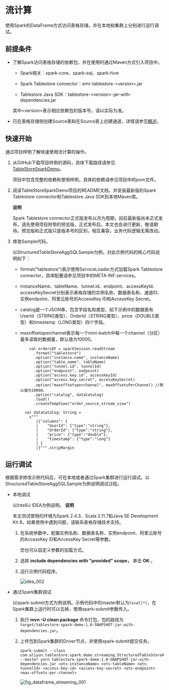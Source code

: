 流计算 
========================

使用Spark的DataFrame方式访问表格存储，并在本地和集群上分别进行运行调试。

前提条件 
-------------------------

* 了解Spark访问表格存储的依赖包，并在使用时通过Maven方式引入项目中。

  * Spark相关：spark-core、spark-sql、spark-hive

    
  
  * Spark Tablestore connector：emr-tablestore-\<version\>.jar

    
  
  * Tablestore Java SDK：tablestore-\<version\>-jar-with-dependencies.jar

    
  

  

  其中\<version\>表示相应依赖包的版本号，请以实际为准。
  

* 已在表格存储侧创建Source表和在Source表上创建通道，详情请参见[概述](/intl.zh-CN/快速入门/概述.md)。

  






快速开始 
-------------------------

通过项目样例了解快速使用流计算的操作。

1. 从GitHub下载项目样例的源码，具体下载路径请参见[TableStoreSparkDemo](https://github.com/aliyun/tablestore-examples/tree/master/feature/TableStoreSparkDemo)。

   项目中包含完整的依赖和使用样例，具体的依赖请参见项目中的pom文件。
   

2. 阅读TableStoreSparkDemo项目的README文档，并安装最新版的Spark Tablestore connector和Tablestore Java SDK到本地Maven库。

   **说明**

   Spark Tablestore connector正式版发布以月为周期，目前最新版尚未正式发布，请先使用项目附带的预览版，正式发布后，本文也会进行更新，敬请期待。预览版和正式版只是版本号的区别，相互兼容，业务代码逻辑无需改动。
   

3. 修改Sample代码。

   以StructuredTableStoreAggSQLSample为例，对此示例代码的核心代码说明如下：
   * format("tablestore")表示使用ServiceLoader方式加载Spark Tablestore connector，具体配置请参见项目中的META-INF.services。

     
   
   * instanceName、tableName、tunnel.id、endpoint、accessKeyId、accessKeySecret分别表示表格存储的实例名称、数据表名称、通道ID、实例endpoint、阿里云账号的AccessKey ID和AccessKey Secret。

     
   
   * catalog是一个JSON串，包含字段名和类型，如下示例中的数据表有UserId（STRING类型）、OrderId（STRING类型）、price（DOUBLE类型）和timestamp（LONG类型）四个字段。

     
   
   * maxoffsetsperchannel表示每一个mini-batch中每一个channel（分区）最多读取的数据量，默认值为10000。

             val ordersDF = sparkSession.readStream
               .format("tablestore")
               .option("instance.name", instanceName)
               .option("table.name", tableName)
               .option("tunnel.id", tunnelId)
               .option("endpoint", endpoint)
               .option("access.key.id", accessKeyId)
               .option("access.key.secret", accessKeySecret)
               .option("maxoffsetsperchannel", maxOffsetsPerChannel) //默认值为10000。
               .option("catalog", dataCatalog)
               .load()
               .createTempView("order_source_stream_view")
         
           val dataCatalog: String =
             s"""
                |{"columns": {
                |    "UserId": {"type":"string"},
                |    "OrderId": {"type":"string"},
                |    "price": {"type":"double"},
                |    "timestamp": {"type":"long"}
                | }
                |}""".stripMargin

     
   

   






运行调试 
-------------------------

根据需求修改示例代码后，可在本地或者通过Spark集群进行运行调试。以StructuredTableStoreAggSQLSample为例说明调试过程。

* 本地调试

  以IntelliJ IDEA为例说明。
  **说明**

  本文测试使用的环境为Spark 2.4.3、Scala 2.11.7和Java SE Development Kit 8，如果使用中遇到问题，请联系表格存储技术支持。
  1. 在系统参数中，配置实例名称、数据表名称、实例endpoint、阿里云账号的AccessKey ID和AccessKey Secret等参数。

     您也可以自定义参数的加载方式。
     
  
  2. 选择 **include dependencies with "provided" scope，** 单击 **OK** 。

     
  
  3. 运行示例代码程序。

     ![idea_002](https://static-aliyun-doc.oss-accelerate.aliyuncs.com/assets/img/zh-CN/1168269951/p163831.png)
     
  

  

* 通过Spark集群调试

  以spark-submit方式为例说明。示例代码中的master默认为`local[*]`，在Spark集群上运行时可以去掉，使用spark-submit参数传入。
  1. 执行 **mvn -U clean package** 命令打包，包的路径为`target/tablestore-spark-demo-1.0-SNAPSHOT-jar-with-dependencies.jar`。

     
  
  2. 上传包到Spark集群的Driver节点，并使用spark-submit提交任务。

         spark-submit --class com.aliyun.tablestore.spark.demo.streaming.StructuredTableStoreAggSQLSample --master yarn tablestore-spark-demo-1.0-SNAPSHOT-jar-with-dependencies.jar <ots-instanceName> <ots-tableName> <ots-tunnelId> <access-key-id> <access-key-secret> <ots-endpoint> <max-offsets-per-channel>

     

     ![fig_dataframe_streaming_001](https://static-aliyun-doc.oss-accelerate.aliyuncs.com/assets/img/zh-CN/1168269951/p163832.png)
     
  

  




